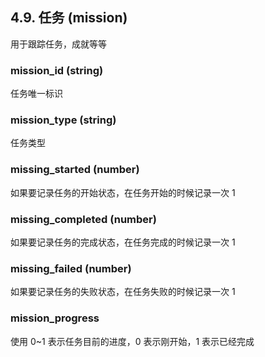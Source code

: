 ## 4.9. 任务 (mission)

用于跟踪任务，成就等等

### mission\_id (string)

任务唯一标识

### mission\_type (string)

任务类型

### missing\_started (number)

如果要记录任务的开始状态，在任务开始的时候记录一次 1

### missing\_completed (number)

如果要记录任务的完成状态，在任务完成的时候记录一次 1

### missing\_failed (number)

如果要记录任务的失败状态，在任务失败的时候记录一次 1

### mission\_progress

使用 0~1 表示任务目前的进度，0 表示刚开始，1 表示已经完成



